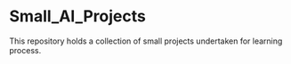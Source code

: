 # Small_AI_Projects
This repository holds a collection of small projects undertaken for learning process. 
